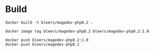 # Build

    docker build -t bleers/magedev-php8.2 .

    docker image tag bleers/magedev-php8.2 bleers/magedev-php8.2:1.0

    docker push bleers/magedev-php8.2:1.0
    docker push bleers/magedev-php8.2
